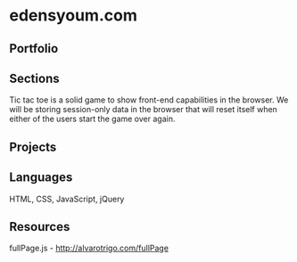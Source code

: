 # edensyoum.com

## Portfolio


## Sections

Tic tac toe is a solid game to show front-end capabilities in the browser. We will be storing session-only data in the browser that will reset itself when either of the users start the game over again.

## Projects



## Languages

  HTML, CSS, JavaScript, jQuery

## Resources

  fullPage.js - http://alvarotrigo.com/fullPage
